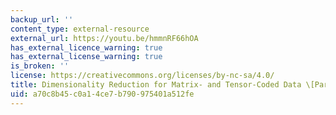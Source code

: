 ```yaml
---
backup_url: ''
content_type: external-resource
external_url: https://youtu.be/hmmnRF66hOA
has_external_licence_warning: true
has_external_license_warning: true
is_broken: ''
license: https://creativecommons.org/licenses/by-nc-sa/4.0/
title: Dimensionality Reduction for Matrix- and Tensor-Coded Data \[Part 1\]
uid: a70c8b45-c0a1-4ce7-b790-975401a512fe
---
```

